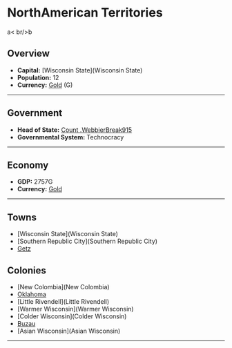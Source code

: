# NorthAmerican Territories
<!--1-->
a< br/>b
## Overview

- **Capital:** [Wisconsin State](Wisconsin State)
- **Population:** 12
- **Currency:** [Gold](Gold) (G)

---

## Government

- **Head of State:** [Count .WebbierBreak915](.WebbierBreak915)
- **Governmental System:** Technocracy

---

## Economy

- **GDP:** 2757G
- **Currency:** [Gold](Gold)

---

## Towns

- [Wisconsin State](Wisconsin State)
- [Southern Republic City](Southern Republic City)
- [Getz](Getz)

## Colonies

- [New Colombia](New Colombia)
- [Oklahoma](Oklahoma)
- [Little Rivendell](Little Rivendell)
- [Warmer Wisconsin](Warmer Wisconsin)
- [Colder Wisconsin](Colder Wisconsin)
- [Buzau](Buzau)
- [Asian Wisconsin](Asian Wisconsin)

---